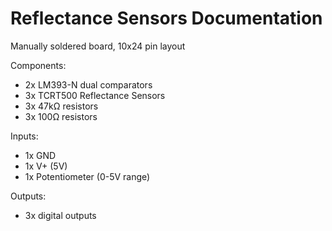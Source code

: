 # Reflectance Sensors Documentation

Manually soldered board, 10x24 pin layout

Components:

* 2x LM393-N dual comparators
* 3x TCRT500 Reflectance Sensors
* 3x 47kΩ resistors
* 3x 100Ω resistors

Inputs:

* 1x GND 
* 1x V+ (5V)
* 1x Potentiometer (0-5V range)

Outputs:

* 3x digital outputs